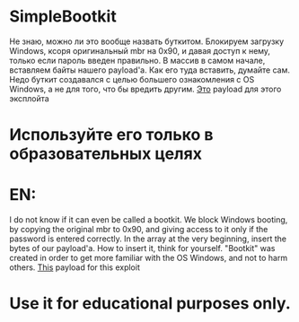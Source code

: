 # SimpleBootkit
Не знаю, можно ли это вообще назвать буткитом. Блокируем загрузку Windows, ксоря оригинальный mbr на 0x90, и давая доступ к нему, только если пароль введен правильно. В массив в самом начале, вставляем байты нашего payload'а. Как его туда вставить, думайте сам.
Недо буткит создавался с целью большего ознакомления с OS Windows, а не для того, что бы вредить другим. 
[Это](https://github.com/Whiroo/SimpleBootkit/blob/master/payload.asm) payload для этого эксплойта

# Используйте его только в образовательных целях


# EN:

I do not know if it can even be called a bootkit. We block Windows booting, by copying the original mbr to 0x90, and giving access to it only if the password is entered correctly. In the array at the very beginning, insert the bytes of our payload'a. How to insert it, think for yourself.
"Bootkit" was created in order to get more familiar with the OS Windows, and not to harm others.
[This](https://github.com/Whiroo/SimpleBootkit/blob/master/payload.asm) payload for this exploit
# Use it for educational purposes only.
